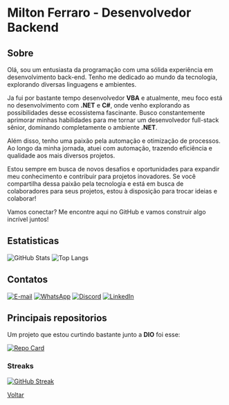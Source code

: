 # Milton Ferraro - Desenvolvedor Backend

## Sobre
Olá, sou um entusiasta da programação com uma sólida experiência em desenvolvimento back-end. Tenho me dedicado ao mundo da tecnologia, explorando diversas linguagens e ambientes.

Ja fui por bastante tempo desenvolvedor **VBA** e atualmente, meu foco está no desenvolvimento com **.NET** e **C#**, onde venho explorando as possibilidades desse ecossistema fascinante. Busco constantemente aprimorar minhas habilidades para me tornar um desenvolvedor full-stack sênior, dominando completamente o ambiente **.NET**.

Além disso, tenho uma paixão pela automação e otimização de processos. Ao longo da minha jornada, atuei com automação, trazendo eficiência e qualidade aos mais diversos projetos.

Estou sempre em busca de novos desafios e oportunidades para expandir meu conhecimento e contribuir para projetos inovadores. Se você compartilha dessa paixão pela tecnologia e está em busca de colaboradores para seus projetos, estou à disposição para trocar ideias e colaborar!

Vamos conectar? Me encontre aqui no GitHub e vamos construir algo incrível juntos!





## Estatisticas

![GitHub Stats](https://github-readme-stats.vercel.app/api?username=SEUUSERNAME&theme=transparent&bg_color=000&border_color=30A3DC&show_icons=true&icon_color=30A3DC&title_color=E94D5F&text_color=FFF) ![Top Langs](https://github-readme-stats-git-masterrstaa-rickstaa.vercel.app/api/top-langs/?username=ferraroii&layout=compact&bg_color=000&border_color=30A3DC&title_color=E94D5F&text_color=FFF)


## Contatos

[![E-mail](https://img.shields.io/badge/-Email-000?style=for-the-badge&logo=icloud-outlook&logoColor=007BFF)](mailto:miltonferraro@icloud.com )
[![WhatsApp](https://img.shields.io/badge/WhatsApp-25D366?style=for-the-badge&logo=whatsapp&logoColor=white)](https://wa.me/5511988528949)
[![Discord](https://img.shields.io/badge/Discord-7289DA?style=for-the-badge&logo=discord&logoColor=white)](https://discord.com/channels/@udimitri/)
[![LinkedIn](https://img.shields.io/badge/LinkedIn-0077B5?style=for-the-badge&logo=linkedin&logoColor=white)](https://www.linkedin.com/in/milton-ferraro-4b04a3150//)

## Principais repositorios
Um projeto que estou curtindo bastante junto a **DIO** foi esse:

[![Repo Card](https://github-readme-stats.vercel.app/api/pin/?username=SEUUSERNAME&repo=SEUREPOSITORIO&bg_color=000&border_color=30A3DC&show_icons=true&icon_color=30A3DC&title_color=E94D5F&text_color=FFF)](https://github.com/ferraroii/dio-lab-open-source)

### Streaks

[![GitHub Streak](https://streak-stats.demolab.com/?user=SEUUSERNAME&theme=neon-dark&background=000&border=30A3DC&dates=FFF)](https://git.io/streak-stats)



[Voltar](#)